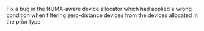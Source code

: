 Fix a bug in the NUMA-aware device allocator which had applied a wrong condition when filtering zero-distance devices from the devices allocated in the prior type
